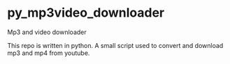 # py_mp3video_downloader
Mp3 and video downloader

This repo is written in python.
A small script used to convert and download mp3 and mp4 from youtube.
